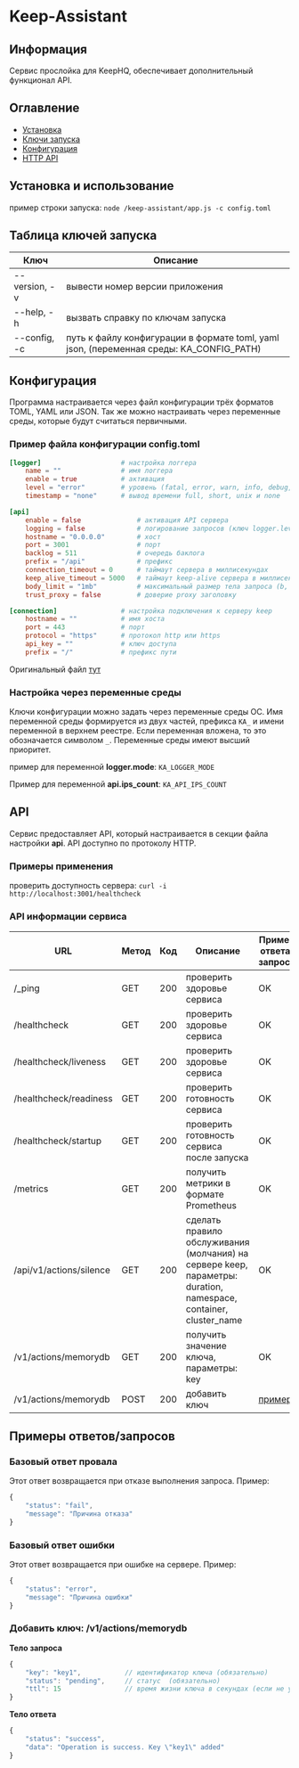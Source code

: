 # Keep-Assistant

## Информация

Сервис прослойка для KeepHQ, обеспечивает дополнительный функционал API.

## Оглавление

- [Установка](#install)
- [Ключи запуска](#launch)
- [Конфигурация](#configuration)
- [HTTP API](#api)

## <a name="install"></a> Установка и использование

пример строки запуска: `node /keep-assistant/app.js -c config.toml`

## <a name="launch"></a> Таблица ключей запуска
Ключ | Описание
------------ | -------------
--version, -v | вывести номер версии приложения
--help, -h | вызвать справку по ключам запуска
--config, -c | путь к файлу конфигурации в формате toml, yaml json, (переменная среды: KA_CONFIG_PATH)

## <a name="configuration"></a> Конфигурация

Программа настраивается через файл конфигурации трёх форматов TOML, YAML или JSON. Так же можно настраивать через переменные среды, которые будут считаться первичными.

### Пример файла конфигурации config.toml

```toml
[logger]                    # настройка логгера
    name = ""               # имя логгера
    enable = true           # активация
    level = "error"         # уровень (fatal, error, warn, info, debug, trace)
    timestamp = "none"      # вывод времени full, short, unix и none

[api]
    enable = false              # активация API сервера
    logging = false             # логирование запросов (ключ logger.level = "debug" или ниже)
    hostname = "0.0.0.0"        # хост          
    port = 3001                 # порт
    backlog = 511               # очередь баклога
    prefix = "/api"             # префикс
    connection_timeout = 0      # таймаут сервера в миллисекундах
    keep_alive_timeout = 5000   # таймаут keep-alive сервера в миллисекундах
    body_limit = "1mb"          # максимальный размер тела запроса (b, kb, mb)
    trust_proxy = false         # доверие proxy заголовку

[connection]                # настройка подключения к серверу keep
    hostname = ""           # имя хоста
    port = 443              # порт
    protocol = "https"      # протокол http или https
    api_key = ""            # ключ доступа
    prefix = "/"            # префикс пути
```

Оригинальный файл [тут](config_example.toml)

### Настройка через переменные среды

Ключи конфигурации можно задать через переменные среды ОС. Имя переменной среды формируется из двух частей, префикса `KA_` и имени переменной в верхнем реестре. Если переменная вложена, то это обозначается символом `_`. Переменные среды имеют высший приоритет.

пример для переменной **logger.mode**: `KA_LOGGER_MODE`

Пример для переменной **api.ips_count**: `KA_API_IPS_COUNT`

## <a name="api"></a> API

Сервис предоставляет API, который настраивается в секции файла настройки **api**. API доступно по протоколу HTTP.

### Примеры применения

проверить доступность сервера: `curl -i http://localhost:3001/healthcheck`

### API информации сервиса

| URL | Метод | Код | Описание | Пример ответа/запроса |
| ----- | ----- | ----- | ----- | ----- |
| /_ping | GET | 200 | проверить здоровье сервиса | OK |
| /healthcheck | GET | 200 | проверить здоровье сервиса | OK |
| /healthcheck/liveness | GET | 200 | проверить здоровье сервиса | OK |
| /healthcheck/readiness | GET | 200 | проверить готовность сервиса | OK |
| /healthcheck/startup | GET | 200 | проверить готовность сервиса после запуска | OK |
| /metrics | GET | 200 | получить метрики в формате Prometheus | OK |
| /api/v1/actions/silence | GET | 200 | сделать правило обслуживания (молчания) на сервере keep, параметры: duration, namespace, container, cluster_name | OK |
| /v1/actions/memorydb | GET | 200 | получить значение ключа, параметры: key | OK |
| /v1/actions/memorydb | POST | 200 | добавить ключ | [пример](#v1_add_memory_record) |

## Примеры ответов/запросов

### Базовый ответ провала

Этот ответ возвращается при отказе выполнения запроса. Пример:

```js
{
    "status": "fail",
    "message": "Причина отказа"
}
```

### Базовый ответ ошибки

Этот ответ возвращается при ошибке на сервере. Пример:

```js
{
    "status": "error",
    "message": "Причина ошибки"
}
```

### <a name="v1_add_memory_record"></a> Добавить ключ: /v1/actions/memorydb

**Тело запроса**

```js
{
    "key": "key1",           // идентификатор ключа (обязательно)
    "status": "pending",     // статус  (обязательно)
    "ttl": 15                // время жизни ключа в секундах (если не указать будет равна 240)
}
```

**Тело ответа**

```js
{
    "status": "success",
    "data": "Operation is success. Key \"key1\" added"
}
```
